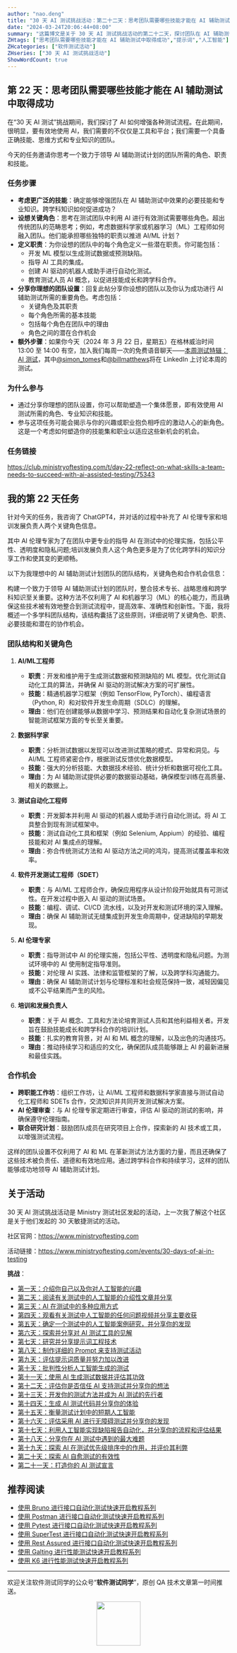 ```yaml
---
author: "nao.deng"
title: "30 天 AI 测试挑战活动：第二十二天：思考团队需要哪些技能才能在 AI 辅助测试中取得成功"
date: "2024-03-24T20:06:44+08:00"
summary: "这篇博文是关于 30 天 AI 测试挑战活动的第二十二天，探讨团队在 AI 辅助测试中取得成功所需的技能。文章可能包括作者对于团队成员需要具备的技能和素质的思考，以及在 AI 测试中成功的关键因素和挑战。通过分享团队在 AI 测试中所需的技能和素质，读者将了解到作者对于构建高效 AI 测试团队的见解和建议，以及如何培养和提升团队成员在 AI 测试领域的专业能力。这个系列活动有望为测试专业人士提供一个了解和探索团队在 AI 辅助测试中所需技能的机会，并为团队建设提供指导和参考。"
ZHtags: ["思考团队需要哪些技能才能在 AI 辅助测试中取得成功","提示词","人工智能"]
ZHcategories: ["软件测试活动"]
ZHseries: ["30 天 AI 测试挑战活动"]
ShowWordCount: true
---
```


## 第 22 天：思考团队需要哪些技能才能在 AI 辅助测试中取得成功

在“30 天 AI 测试”挑战期间，我们探讨了 AI 如何增强各种测试流程。在此期间，很明显，要有效地使用 AI，我们需要的不仅仅是工具和平台；我们需要一个具备正确技能、思维方式和专业知识的团队。

今天的任务邀请你思考一个致力于领导 AI 辅助测试计划的团队所需的角色、职责和技能。

### 任务步骤

- **考虑更广泛的技能**：确定能够增强团队在 AI 辅助测试中效果的必要技能和专业知识。跨学科知识如何促进成功？
- **设想关键角色**：思考在测试团队中利用 AI 进行有效测试需要哪些角色。超出传统团队的范畴思考；例如，考虑数据科学家或机器学习（ML）工程师如何融入团队。他们能承担哪些独特的职责以推进 AI/ML 计划？
- **定义职责**：为你设想的团队中的每个角色定义一些潜在职责。你可能包括：
  - 开发 ML 模型以生成测试数据或预测缺陷。
  - 指导 AI 工具的集成。
  - 创建 AI 驱动的机器人或助手进行自动化测试。
  - 教育测试人员 AI 概念，以促进技能成长和跨学科合作。
- **分享你理想的团队设置**：回复此帖分享你设想的团队以及你认为成功进行 AI 辅助测试所需的重要角色。考虑包括：
  - 关键角色及其职责
  - 每个角色所需的基本技能
  - 包括每个角色在团队中的理由
  - 角色之间的潜在合作机会
- **额外步骤**：如果你今天（2024 年 3 月 22 日，星期五）在格林威治时间 13:00 至 14:00 有空，加入我们每周一次的免费语音聊天——[本周测试特辑：AI 测试](https://www.linkedin.com/events/thisweekintesting-aiintestingsp7175116274090283008/about/)，其中[@simon_tomes](https://club.ministryoftesting.com/u/simon_tomes)和[@billmatthews](https://club.ministryoftesting.com/u/billmatthews)将在 LinkedIn 上讨论本周的测试。

### 为什么参与

- 通过分享你理想的团队设置，你可以帮助塑造一个集体愿景，即有效使用 AI 测试所需的角色、专业知识和技能。
- 参与这项任务可能会揭示与你的兴趣或职业抱负相呼应的激动人心的新角色。这是一个考虑如何塑造你的技能集和职业以适应这些新机会的机会。

### 任务链接

<https://club.ministryoftesting.com/t/day-22-reflect-on-what-skills-a-team-needs-to-succeed-with-ai-assisted-testing/75343>

## 我的第 22 天任务

针对今天的任务，我咨询了 ChatGPT4，并对话的过程中补充了 AI 伦理专家和培训发展负责人两个关键角色信息。

其中 AI 伦理专家为了在团队中更专业的指导 AI 在测试中的伦理实施，包括公平性、透明度和隐私问题;培训发展负责人这个角色更多是为了优化跨学科的知识分享工作和使其变的更顺畅。

以下为我理想中的 AI 辅助测试计划团队的团队结构，关键角色和合作机会信息：

构建一个致力于领导 AI 辅助测试计划的团队时，整合技术专长、战略思维和跨学科知识至关重要。这种方法不仅利用了 AI 和机器学习（ML）的核心能力，而且确保这些技术被有效地整合到测试流程中，提高效率、准确性和创新性。下面，我将概述一个多学科团队结构，该结构囊括了这些原则，详细说明了关键角色、职责、必要技能和潜在的协作机会。

### 团队结构和关键角色

1. **AI/ML工程师**
   - **职责**：开发和维护用于生成测试数据和预测缺陷的 ML 模型。优化测试自动化工具的算法，并确保 AI 驱动的测试解决方案的可扩展性。
   - **技能**：精通机器学习框架（例如 TensorFlow, PyTorch）、编程语言（Python, R）和对软件开发生命周期（SDLC）的理解。
   - **理由**：他们在创建能够从数据中学习、预测结果和自动化复杂测试场景的智能测试框架方面的专长至关重要。

2. **数据科学家**
   - **职责**：分析测试数据以发现可以改进测试策略的模式、异常和洞见。与 AI/ML 工程师紧密合作，根据测试反馈优化数据模型。
   - **技能**：强大的分析技能、大数据技术经验、统计分析和数据可视化工具。
   - **理由**：为 AI 辅助测试提供必要的数据驱动基础，确保模型训练在高质量、相关的数据上。

3. **测试自动化工程师**
   - **职责**：开发脚本并利用 AI 驱动的机器人或助手进行自动化测试。将 AI 工具整合到现有测试框架中。
   - **技能**：测试自动化工具和框架（例如 Selenium, Appium）的经验、编程技能和对 AI 集成点的理解。
   - **理由**：弥合传统测试方法和 AI 驱动方法之间的鸿沟，提高测试覆盖率和效率。

4. **软件开发测试工程师（SDET）**
   - **职责**：与 AI/ML 工程师合作，确保应用程序从设计阶段开始就具有可测试性。在开发过程中嵌入 AI 驱动的测试场景。
   - **技能**：编程、调试、CI/CD 流水线，以及对开发和测试环境的深入理解。
   - **理由**：确保 AI 辅助测试无缝集成到开发生命周期中，促进缺陷的早期发现。

5. **AI 伦理专家**
   - **职责**：指导测试中 AI 的伦理实施，包括公平性、透明度和隐私问题。为测试环境中的 AI 使用制定指导准则。
   - **技能**：对伦理 AI 实践、法律和监管框架的了解，以及跨学科沟通能力。
   - **理由**：确保 AI 辅助测试计划与伦理标准和社会规范保持一致，减轻因偏见或不公平结果而产生的风险。

6. **培训和发展负责人**
   - **职责**：关于 AI 概念、工具和方法论培育测试人员和其他利益相关者。开发旨在鼓励技能成长和跨学科合作的培训计划。
   - **技能**：扎实的教育背景，对 AI 和 ML 概念的理解，以及出色的沟通技巧。
   - **理由**：推动持续学习和适应的文化，确保团队成员能够跟上 AI 的最新进展和最佳实践。

### 合作机会

- **跨职能工作坊**：组织工作坊，让 AI/ML 工程师和数据科学家直接与测试自动化工程师和 SDETs 合作，交流知识并共同开发测试解决方案。
- **AI 伦理审查**：与 AI 伦理专家定期进行审查，评估 AI 驱动的测试的影响，并确保遵守伦理指南。
- **联合研究计划**：鼓励团队成员在研究项目上合作，探索新的 AI 技术或工具，以增强测试流程。

这样的团队设置不仅利用了 AI 和 ML 在革新测试方法方面的力量，而且还确保了这些技术被负责任、道德和有效地应用。通过跨学科合作和持续学习，这样的团队能够成功地领导 AI 辅助测试计划。

## 关于活动

30 天 AI 测试挑战活动是 Ministry 测试社区发起的活动，上一次我了解这个社区是关于他们发起的 30 天敏捷测试的活动。

社区官网：<https://www.ministryoftesting.com>

活动链接：<https://www.ministryoftesting.com/events/30-days-of-ai-in-testing>

**挑战**：

- [第一天：介绍你自己以及你对人工智能的兴趣](https://naodeng.com.cn/zh/posts/event/30-days-of-ai-in-testing-day-1-introduce-yourself-and-your-interest-in-ai/)
- [第二天：阅读有关测试中的人工智能的介绍性文章并分享](https://naodeng.com.cn/zh/posts/event/30-days-of-ai-in-testing-day-2-read-an-introductory-article-on-ai-in-testing-and-share-it/)
- [第三天：AI 在测试中的多种应用方式](https://naodeng.com.cn/zh/posts/event/30-days-of-ai-in-testing-day-3-list-ways-in-which-ai-is-used-in-testing/)
- [第四天：观看有关测试中人工智能的任何问题视频并分享主要收获](https://naodeng.com.cn/zh/posts/event/30-days-of-ai-in-testing-day-4-watch-the-ama-on-artificial-intelligence-in-testing-and-share-your-key-takeaway/)
- [第五天：确定一个测试中的人工智能案例研究，并分享你的发现](https://naodeng.com.cn/zh/posts/event/30-days-of-ai-in-testing-day-5-identify-a-case-study-on-ai-in-testing-and-share-your-findings/)
- [第六天：探索并分享对 AI 测试工具的见解](https://naodeng.com.cn/zh/posts/event/30-days-of-ai-in-testing-day-6-explore-and-share-insights-on-ai-testing-tools/)
- [第七天：研究并分享提示词工程技术](https://naodeng.com.cn/zh/posts/event/30-days-of-ai-in-testing-day-7-research-and-share-prompt-engineering-techniques/)
- [第八天：制作详细的 Prompt 来支持测试活动](https://naodeng.com.cn/zh/posts/event/30-days-of-ai-in-testing-day-8-craft-a-detailed-prompt-to-support-test-activities/)
- [第九天：评估提示词质量并努力加以改进](https://naodeng.com.cn/zh/posts/event/30-days-of-ai-in-testing-day-9-evaluate-prompt-quality-and-try-to-improve-it/)
- [第十天：批判性分析人工智能生成的测试](https://naodeng.com.cn/zh/posts/event/30-days-of-ai-in-testing-day-10-critically-analyse-ai-generated-tests/)
- [第十一天：使用 AI 生成测试数据并评估其功效](https://naodeng.com.cn/zh/posts/event/30-days-of-ai-in-testing-day-11-generate-test-data-using-ai-and-evaluate-its-efficacy/)
- [第十二天：评估你是否信任 AI 支持测试并分享你的想法](https://naodeng.com.cn/zh/posts/event/30-days-of-ai-in-testing-day-12-evaluate-whether-you-trust-ai-to-support-testing-and-share-your-thoughts/)
- [第十三天：开发你的测试方法并成为 AI 测试的先行者](https://naodeng.com.cn/zh/posts/event/30-days-of-ai-in-testing-day-13-develop-a-testing-approach-and-become-an-ai-in-testing-champion/)
- [第十四天：生成 AI 测试代码并分享你的体验](https://naodeng.com.cn/zh/posts/event/30-days-of-ai-in-testing-day-14-generate-ai-test-code-and-share-your-experience/)
- [第十五天：衡量测试计划中的短期人工智能](https://naodeng.com.cn/zh/posts/event/30-days-of-ai-in-testing-day-15-gauge-your-short-term-ai-in-testing-plans/)
- [第十六天：评估采用 AI 进行无障碍测试并分享你的发现](https://naodeng.com.cn/zh/posts/event/30-days-of-ai-in-testing-day-16-evaluate-adopting-ai-for-accessibility-testing-and-share-your-findings/)
- [第十七天：利用人工智能实现缺陷报告自动化，并分享你的流程和评估结果](https://naodeng.com.cn/zh/posts/event/30-days-of-ai-in-testing-day-17-automate-bug-reporting-with-ai-and-share-your-process-and-evaluation/)
- [第十八天：分享你在 AI 测试中遇到的最大难题](https://naodeng.com.cn/zh/posts/event/30-days-of-ai-in-testing-day-18-share-your-greatest-frustration-with-ai-in-testing/)
- [第十九天：探索 AI 在测试优先级排序中的作用，并评价其利弊](https://naodeng.com.cn/zh/posts/event/30-days-of-ai-in-testing-day-19-experiment-with-ai-for-test-prioritisation-and-evaluate-the-benefits-and-risks/)
- [第二十天：探索 AI 自愈测试的有效性](https://naodeng.com.cn/zh/posts/event/30-days-of-ai-in-testing-day-20-learn-about-ai-self-healing-tests-and-evaluate-how-effective-they-are/)
- [第二十一天：打造你的 AI 测试宣言](https://naodeng.com.cn/zh/posts/event/30-days-of-ai-in-testing-day-21-develop-your-ai-in-testing-manifesto/)

## 推荐阅读

- [使用 Bruno 进行接口自动化测试快速开启教程系列](https://naodeng.com.cn/zh/zhcategories/bruno/)
- [使用 Postman 进行接口自动化测试快速开启教程系列](https://naodeng.tech/zh/zhseries/postman-%E6%8E%A5%E5%8F%A3%E8%87%AA%E5%8A%A8%E5%8C%96%E6%B5%8B%E8%AF%95%E6%95%99%E7%A8%8B/)
- [使用 Pytest 进行接口自动化测试快速开启教程系列](https://naodeng.tech/zh/zhseries/pytest-%E6%8E%A5%E5%8F%A3%E8%87%AA%E5%8A%A8%E5%8C%96%E6%B5%8B%E8%AF%95%E6%95%99%E7%A8%8B/)
- [使用 SuperTest 进行接口自动化测试快速开启教程系列](https://naodeng.tech/zh/zhseries/supertest-%E6%8E%A5%E5%8F%A3%E8%87%AA%E5%8A%A8%E5%8C%96%E6%B5%8B%E8%AF%95%E6%95%99%E7%A8%8B/)
- [使用 Rest Assured 进行接口自动化测试快速开启教程系列](https://naodeng.tech/zh/zhseries/rest-assured-%E6%8E%A5%E5%8F%A3%E8%87%AA%E5%8A%A8%E5%8C%96%E6%B5%8B%E8%AF%95%E6%95%99%E7%A8%8B/)
- [使用 Galting 进行性能测试快速开启教程系列](https://naodeng.tech/zh/zhseries/gatling-%E6%80%A7%E8%83%BD%E6%B5%8B%E8%AF%95%E6%95%99%E7%A8%8B/)
- [使用 K6 进行性能测试快速开启教程系列](https://naodeng.com.cn/zh/zhseries/k6-%E6%80%A7%E8%83%BD%E6%B5%8B%E8%AF%95%E6%95%99%E7%A8%8B/)

---
欢迎关注软件测试同学的公众号“**软件测试同学**”，原创 QA 技术文章第一时间推送。
<!-- markdownlint-disable MD045 -->
<!-- markdownlint-disable MD033 -->
<center>
  <img src="https://cdn.jsdelivr.net/gh/naodeng/blogimg@master/uPic/2023112015'QR Code for 公众号.jpg" style="width: 100px;">
</center>
<!-- markdownlint-disable MD033 -->
<!-- markdownlint-disable MD045 -->